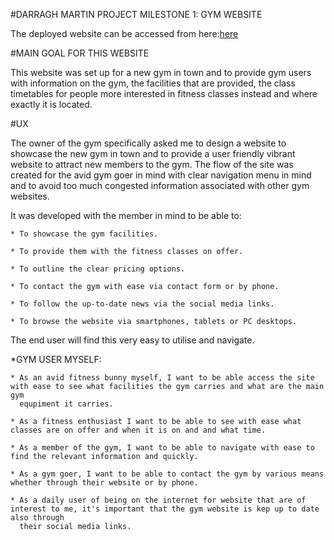#DARRAGH MARTIN PROJECT MILESTONE 1: GYM WEBSITE

The deployed website can be accessed from here:[here](https://daradona10.github.io/milestone-project1/)

#MAIN GOAL FOR THIS WEBSITE

This website was set up for a new gym in town and to provide gym users with information on the gym, the facilities that are provided,
the class timetables for people more interested in fitness classes instead and where exactly it is located.

#UX

The owner of the gym specifically asked me to design a website to showcase the new gym in town and to provide a user friendly vibrant website
to attract new members to the gym. The flow of the site was created for the avid gym goer in mind with clear navigation menu in mind and to avoid 
too much congested information associated with other gym websites.

It was developed with the member in mind to be able to:
    
    * To showcase the gym facilities.

    * To provide them with the fitness classes on offer.

    * To outline the clear pricing options.

    * To contact the gym with ease via contact form or by phone.

    * To follow the up-to-date news via the social media links.

    * To browse the website via smartphones, tablets or PC desktops.

The end user will find this very easy to utilise and navigate.

*GYM USER MYSELF:

    * As an avid fitness bunny myself, I want to be able access the site with ease to see what facilities the gym carries and what are the main gym
      equpiment it carries.

    * As a fitness enthusiast I want to be able to see with ease what classes are on offer and when it is on and and what time.

    * As a member of the gym, I want to be able to navigate with ease to find the relevant information and quickly.

    * As a gym goer, I want to be able to contact the gym by various means whether through their website or by phone.

    * As a daily user of being on the internet for website that are of interest to me, it's important that the gym website is kep up to date also through
      their social media links.   

      